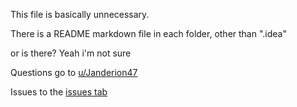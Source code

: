 This file is basically unnecessary.

There is a README markdown file in each folder, other than ".idea"

or is there? Yeah i'm not sure

Questions go to
[u/Janderion47](https://www.reddit.com/user/JanDerion47)

Issues to the
[issues tab](https://github.com/TheUnknownJp/ComplexMath/issues)